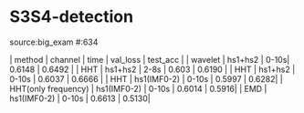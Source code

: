 # S3S4-detection
source:big_exam
#:634

| method  | channel  | time | val_loss | test_acc |
| wavelet | hs1+hs2  | 0-10s| 0.6148   | 0.6492 |
| HHT      | hs1+hs2 | 2-8s | 0.603    | 0.6190 |
| HHT      | hs1+hs2 | 0-10s | 0.6037  | 0.6666 |
| HHT | hs1(IMF0-2)  |    0-10s | 0.5997 | 0.6282|
| HHT(only frequency) | hs1(IMF0-2)  |    0-10s | 0.6014 | 0.5916|
| EMD | hs1(IMF0-2)  |    0-10s | 0.6613 | 0.5130|